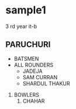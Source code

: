 # sample1 
3 rd year it-b 

## <H2>PARUCHURI

* BATSMEN 
* ALL ROUNDERS 
   * JADEJA 
   * SAM CURRAN 
   * SHARDUL THAKUR 

1. BOWLERS 
   1. CHAHAR
